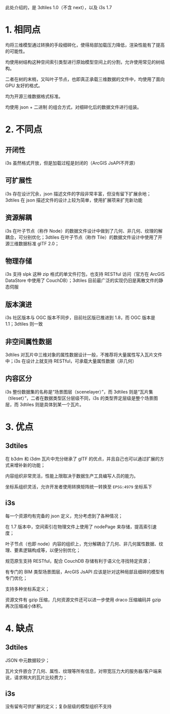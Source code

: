 此处介绍的，是 3dtiles 1.0（不含 next），以及 i3s 1.7



# 1. 相同点

均将三维模型通过转换的手段细碎化，使得局部加载压力降低，渲染性能有了提高的可能性。

均使用树结构这种空间索引类型进行原始模型空间上的分割，允许使用常见的树结构。

二者在树的末梢，又叫叶子节点，也即真正承载三维数据的文件中，均使用了面向 GPU 友好的格式。

均为开源三维数据格式标准。

均使用 json + 二进制 的组合方式，对细碎化后的数据文件进行组装。



# 2. 不同点

## 开闭性

i3s 虽然格式开放，但是加载过程是封闭的（ArcGIS JsAPI不开源）

## 可扩展性

i3s 存在设计冗余，json 描述文件的字段非常丰富，但没有留下扩展余地；3dtiles 在 json 描述文件的设计上较为简单，使用扩展项来扩充新功能

## 资源解耦

i3s 在叶子节点（称作 Node）的数据文件设计中做到了几何、非几何、纹理的解耦合，可分别优化；3dtiles 在叶子节点（称作 Tile）的数据文件设计中使用了开源三维数据标准 glTF 2.0；

## 物理存储

i3s 支持 slpk 这种 zip 格式的单文件打包，也支持 RESTful 访问（官方在 ArcGIS DataStore 中使用了 CouchDB）；3dtiles 目前最广泛的实现仍旧是离散文件的静态伺服

## 版本演进

i3s 社区版本与 OGC 版本不同步，目前社区版已推进到 1.8，而 OGC 版本是 1.1；3dtiles 则一致

## 非空间属性数据

3dtiles 对瓦片中三维对象的属性数据设计一般，不推荐将大量属性写入瓦片文件中；i3s 在设计上就支持 RESTful，可承载大量属性数据（非几何）

## 内容区分

i3s 整份数据集的名称是“场景图层（scenelayer）”，而 3dtiles 则是“瓦片集（tileset）”，二者在数据类型区分层级不同，i3s 的类型界定层级是整个场景图层，而 3dtiles 则是具体到某一个瓦片。



# 3. 优点

## 3dtiles

在 b3dm 和 i3dm 瓦片中充分继承了 glTF 的优点，并且自己也可以通过扩展的方式来增补新的功能；

内容组织非常灵活，性能上限取决于数据生产工具编写人员的能力。

坐标系组织灵活，允许开发者使用转换矩阵统一转换至 `EPSG:4979` 坐标系下

## i3s

每一个资源均有完备的 json 定义，充分考虑到了各种情况；

在 1.7 版本中，空间索引在物理文件上使用了 nodePage 来存储，提高索引速度；

叶子节点（也即 node）内容的组织上，充分解耦合了几何、非几何属性数据、纹理、要素逻辑构成等，以便分别优化；

规范原生支持 RESTful，配合 CouchDB 存储有利于语义化寻找特定资源；

有专门的 BIM 类型场景图层，ArcGIS JsAPI 应该是针对这种局部且细碎的模型有专门优化；

支持多种坐标系定义；

资源文件有 gzip 压缩，几何资源文件还可以进一步使用 draco 压缩编码并 gzip 再次压缩减小体积。



# 4. 缺点

## 3dtiles

JSON 中元数据较少；

瓦片文件嵌合了几何、属性、纹理等所有信息，对带宽压力大的服务器/客户端来说，请求稍大的瓦片比较费力；

## i3s

没有留有可供扩展的定义；复杂层级的模型组织不支持